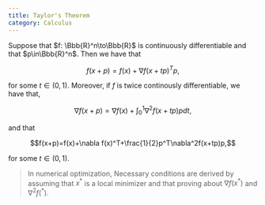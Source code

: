 ```yaml
---
title: Taylor's Theorem
category: Calculus
---
```


Suppose that $f: \Bbb{R}^n\to\Bbb{R}$ is continuously differentiable and that $p\in\Bbb{R}^n$. Then we have that

$$f(x+p)=f(x)+\nabla f(x+tp)^Tp,$$

for some $t\in(0,1)$. Moreover, if $f$ is twice continously differentiable, we have that,

$$\nabla f(x+p)=\nabla f(x)+\int_0^1\nabla^2f(x+tp)pdt,$$

and that

$$f(x+p)=f(x)+\nabla f(x)^T+\frac{1}{2}p^T\nabla^2f(x+tp)p,$$

for some $t\in(0,1)$.

> In numerical optimization, Necessary conditions are derived by assuming that $x^{*}$ is a local minimizer and that proving about $\nabla f(x^{*})$ and $\nabla^2f(^{*})$.

